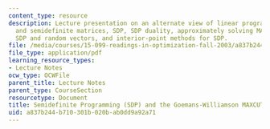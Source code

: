 ```yaml
---
content_type: resource
description: Lecture presentation on an alternate view of linear programming, symmetric
  and semidefinite matrices, SDP, SDP duality, approximately solving MAXCUT using
  SDP and random vectors, and interior-point methods for SDP.
file: /media/courses/15-099-readings-in-optimization-fall-2003/a837b244b710301b020bab0dd9a92a71_ses1_goemans1.pdf
file_type: application/pdf
learning_resource_types:
- Lecture Notes
ocw_type: OCWFile
parent_title: Lecture Notes
parent_type: CourseSection
resourcetype: Document
title: Semidefinite Programming (SDP) and the Goemans-Williamson MAXCUT Paper
uid: a837b244-b710-301b-020b-ab0dd9a92a71
---
```

